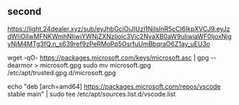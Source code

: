 
## second
https://light.24dealer.xyz/sub/eyJhbGciOiJIUzI1NiIsInR5cCI6IkpXVCJ9.eyJzdWIiOiIwMFNKWmhNIiwiYWNjZXNzIjoic3Vic2NyaXB0aW9uIiwiaWF0IjoxNjgyNjM4MTg3fQ.n_s639ref9zPeRMoPp5OsrfuUmBbqraO6Z1ay_uEU3o


wget -qO- https://packages.microsoft.com/keys/microsoft.asc | gpg --dearmor > microsoft.gpg
sudo mv microsoft.gpg /etc/apt/trusted.gpg.d/microsoft.gpg

echo "deb [arch=amd64] https://packages.microsoft.com/repos/vscode stable main" | sudo tee /etc/apt/sources.list.d/vscode.list
